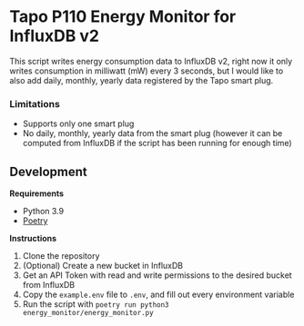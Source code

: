 # Tapo P110 Energy Monitor for InfluxDB v2

This script writes energy consumption data to InfluxDB v2, right now it only writes consumption in milliwatt (mW) every 3 seconds, but I would like to also add daily, monthly, yearly data registered by the Tapo smart plug.

### Limitations

- Supports only one smart plug
- No daily, monthly, yearly data from the smart plug (however it can be computed from InfluxDB if the script has been running for enough time)

## Development

**Requirements**
- Python 3.9
- [Poetry](https://python-poetry.org/)

**Instructions**
1. Clone the repository
2. (Optional) Create a new bucket in InfluxDB
3. Get an API Token with read and write permissions to the desired bucket from InfluxDB
4. Copy the `example.env` file to `.env`, and fill out every environment variable
5. Run the script with `poetry run python3 energy_monitor/energy_monitor.py`
